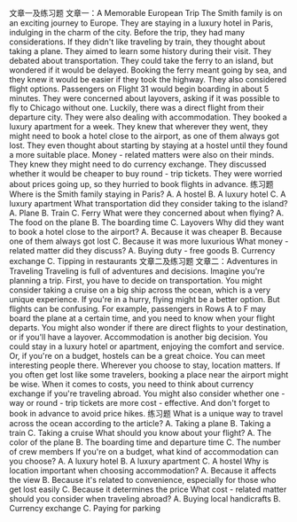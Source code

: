 文章一及练习题
文章一：A Memorable European Trip
The Smith family is on an exciting journey to Europe. They are staying in a luxury hotel in Paris, indulging in the charm of the city. Before the trip, they had many considerations. If they didn't like traveling by train, they thought about taking a plane. They aimed to learn some history during their visit.
They debated about transportation. They could take the ferry to an island, but wondered if it would be delayed. Booking the ferry meant going by sea, and they knew it would be easier if they took the highway. They also considered flight options. Passengers on Flight 31 would begin boarding in about 5 minutes. They were concerned about layovers, asking if it was possible to fly to Chicago without one. Luckily, there was a direct flight from their departure city.
They were also dealing with accommodation. They booked a luxury apartment for a week. They knew that wherever they went, they might need to book a hotel close to the airport, as one of them always got lost. They even thought about starting by staying at a hostel until they found a more suitable place.
Money - related matters were also on their minds. They knew they might need to do currency exchange. They discussed whether it would be cheaper to buy round - trip tickets. They were worried about prices going up, so they hurried to book flights in advance.
练习题
Where is the Smith family staying in Paris?
A. A hostel B. A luxury hotel C. A luxury apartment
What transportation did they consider taking to the island?
A. Plane B. Train C. Ferry
What were they concerned about when flying?
A. The food on the plane B. The boarding time C. Layovers
Why did they want to book a hotel close to the airport?
A. Because it was cheaper B. Because one of them always got lost
C. Because it was more luxurious
What money - related matter did they discuss?
A. Buying duty - free goods B. Currency exchange C. Tipping in restaurants
文章二及练习题
文章二：Adventures in Traveling
Traveling is full of adventures and decisions. Imagine you're planning a trip. First, you have to decide on transportation. You might consider taking a cruise on a big ship across the ocean, which is a very unique experience. If you're in a hurry, flying might be a better option. But flights can be confusing. For example, passengers in Rows A to F may board the plane at a certain time, and you need to know when your flight departs. You might also wonder if there are direct flights to your destination, or if you'll have a layover.
Accommodation is another big decision. You could stay in a luxury hotel or apartment, enjoying the comfort and service. Or, if you're on a budget, hostels can be a great choice. You can meet interesting people there. Wherever you choose to stay, location matters. If you often get lost like some travelers, booking a place near the airport might be wise.
When it comes to costs, you need to think about currency exchange if you're traveling abroad. You might also consider whether one - way or round - trip tickets are more cost - effective. And don't forget to book in advance to avoid price hikes.
练习题
What is a unique way to travel across the ocean according to the article?
A. Taking a plane B. Taking a train C. Taking a cruise
What should you know about your flight?
A. The color of the plane B. The boarding time and departure time
C. The number of crew members
If you're on a budget, what kind of accommodation can you choose?
A. A luxury hotel B. A luxury apartment C. A hostel
Why is location important when choosing accommodation?
A. Because it affects the view B. Because it's related to convenience, especially for those who get lost easily
C. Because it determines the price
What cost - related matter should you consider when traveling abroad?
A. Buying local handicrafts B. Currency exchange C. Paying for parking